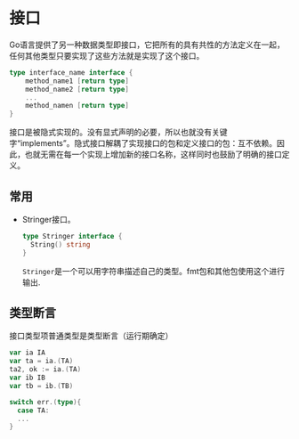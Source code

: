 # 接口

Go语言提供了另一种数据类型即接口，它把所有的具有共性的方法定义在一起，任何其他类型只要实现了这些方法就是实现了这个接口。

```go
type interface_name interface {
    method_name1 [return type]
  	method_name2 [return type]
  	...
  	method_namen [return type]
}
```

接口是被隐式实现的。没有显式声明的必要，所以也就没有关键字“implements”。隐式接口解耦了实现接口的包和定义接口的包：互不依赖。因此，也就无需在每一个实现上增加新的接口名称，这样同时也鼓励了明确的接口定义。



## 常用

- Stringer接口。

  ```go
  type Stringer interface {
    String() string
  }
  ```

  `Stringer`是一个可以用字符串描述自己的类型。fmt包和其他包使用这个进行输出.




## 类型断言

接口类型项普通类型是类型断言（运行期确定）

```go
var ia IA
var ta = ia.(TA)
ta2, ok := ia.(TA)
var ib IB
var tb = ib.(TB)

switch err.(type){
  case TA:
  ...
}
```

